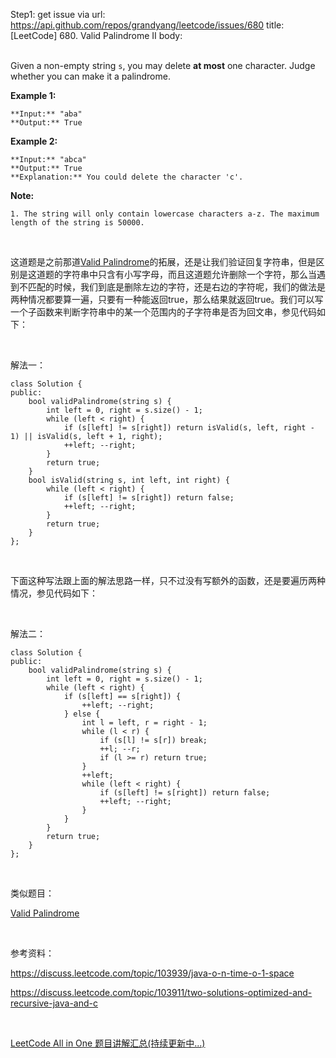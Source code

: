 Step1: get issue via url: https://api.github.com/repos/grandyang/leetcode/issues/680 
 title:[LeetCode] 680. Valid Palindrome II 
 body:  
  

Given a non-empty string `s`, you may delete **at most** one character. Judge whether you can make it a palindrome.

**Example 1:**  

    
    
    **Input:** "aba"
    **Output:** True
    

**Example 2:**  

    
    
    **Input:** "abca"
    **Output:** True
    **Explanation:** You could delete the character 'c'.
    

**Note:**  


    1. The string will only contain lowercase characters a-z. The maximum length of the string is 50000.



 

这道题是之前那道[Valid Palindrome](http://www.cnblogs.com/grandyang/p/4030114.html)的拓展，还是让我们验证回复字符串，但是区别是这道题的字符串中只含有小写字母，而且这道题允许删除一个字符，那么当遇到不匹配的时候，我们到底是删除左边的字符，还是右边的字符呢，我们的做法是两种情况都要算一遍，只要有一种能返回true，那么结果就返回true。我们可以写一个子函数来判断字符串中的某一个范围内的子字符串是否为回文串，参见代码如下：

 

解法一：
    
    
    class Solution {
    public:
        bool validPalindrome(string s) {
            int left = 0, right = s.size() - 1;
            while (left < right) {
                if (s[left] != s[right]) return isValid(s, left, right - 1) || isValid(s, left + 1, right);
                ++left; --right;
            }
            return true;
        }
        bool isValid(string s, int left, int right) {
            while (left < right) {
                if (s[left] != s[right]) return false;
                ++left; --right;
            }
            return true;
        }
    };

 

下面这种写法跟上面的解法思路一样，只不过没有写额外的函数，还是要遍历两种情况，参见代码如下：

 

解法二：
    
    
    class Solution {
    public:
        bool validPalindrome(string s) {
            int left = 0, right = s.size() - 1;
            while (left < right) {
                if (s[left] == s[right]) {
                    ++left; --right;
                } else {
                    int l = left, r = right - 1;
                    while (l < r) {
                        if (s[l] != s[r]) break;
                        ++l; --r;
                        if (l >= r) return true;
                    }
                    ++left;
                    while (left < right) {
                        if (s[left] != s[right]) return false;
                        ++left; --right;
                    }
                }
            }
            return true;
        }
    };

 

类似题目：

[Valid Palindrome](http://www.cnblogs.com/grandyang/p/4030114.html)

 

参考资料：

<https://discuss.leetcode.com/topic/103939/java-o-n-time-o-1-space>

<https://discuss.leetcode.com/topic/103911/two-solutions-optimized-and-recursive-java-and-c>

 

[LeetCode All in One 题目讲解汇总(持续更新中...)](http://www.cnblogs.com/grandyang/p/4606334.html)
